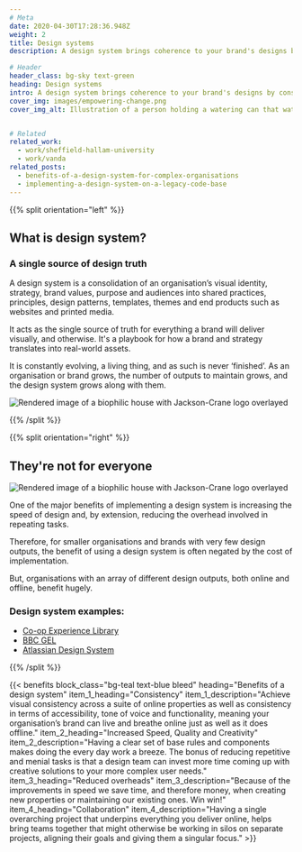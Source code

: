 ```yaml
---
# Meta
date: 2020-04-30T17:28:36.948Z
weight: 2
title: Design systems
description: A design system brings coherence to your brand's designs by consolidating its visual identity, strategy, values, and audience into shared practices, patterns, templates, and themes, ensuring consistency across outputs.

# Header
header_class: bg-sky text-green
heading: Design systems
intro: A design system brings coherence to your brand's designs by consolidating its visual identity, strategy, values, and audience into shared practices, patterns, templates, and themes, ensuring consistency across outputs.
cover_img: images/empowering-change.png
cover_img_alt: Illustration of a person holding a watering can that waters many plants


# Related
related_work:
  - work/sheffield-hallam-university
  - work/vanda
related_posts:
  - benefits-of-a-design-system-for-complex-organisations
  - implementing-a-design-system-on-a-legacy-code-base
---
```


<div class="section--lg">

{{% split orientation="left" %}}

  ## What is design system?
  
  ### A single source of design truth

  A design system is a consolidation of an organisation’s visual identity, strategy, brand values, purpose and audiences into shared practices, principles, design patterns, templates, themes and end products such as websites and printed media.

  It acts as the single source of truth for everything a brand will deliver visually, and otherwise. It's a playbook for how a brand and strategy translates into real-world assets.

  It is constantly evolving, a living thing, and as such is never ‘finished’. As an organisation or brand grows, the number of outputs to maintain grows, and the design system grows along with them.

  ![Rendered image of a biophilic house with Jackson-Crane logo overlayed](https://madebykind.imgix.net/work-jackson-crane-header.jpg)

{{% /split %}}

{{% split orientation="right" %}}

## They're not for everyone

![Rendered image of a biophilic house with Jackson-Crane logo overlayed](https://madebykind.imgix.net/work-jackson-crane-header.jpg)

One of the major benefits of implementing a design system is increasing the speed of design and, by extension, reducing the overhead involved in repeating tasks.

Therefore, for smaller organisations and brands with very few design outputs, the benefit of using a design system is often negated by the cost of implementation.

But, organisations with an array of different design outputs, both online and offline, benefit hugely.

### Design system examples:

<ul>
  <li><a href="https://static.coop.co.uk/experience-library/" target="_blank">Co-op Experience Library</a></li>
  <li><a href="https://www.bbc.co.uk/gel" target="_blank">BBC GEL</a></li>
  <li><a href="https://atlassian.design/" target="_blank">Atlassian Design System</a></li>
</ul>

{{% /split %}}

</div>

{{< benefits
  block_class="bg-teal text-blue bleed"
  heading="Benefits of a design system"
  item_1_heading="Consistency"
  item_1_description="Achieve visual consistency across a suite of online properties as well as consistency in terms of accessibility, tone of voice and functionality, meaning your organisation’s brand can live and breathe online just as well as it does offline."
  item_2_heading="Increased Speed, Quality and Creativity"
  item_2_description="Having a clear set of base rules and components makes doing the every day work a breeze. The bonus of reducing repetitive and menial tasks is that a design team can invest more time coming up with creative solutions to your more complex user needs."
  item_3_heading="Reduced overheads"
  item_3_description="Because of the improvements in speed we save time, and therefore money, when creating new properties or maintaining our existing ones. Win win!"
  item_4_heading="Collaboration"
  item_4_description="Having a single overarching project that underpins everything you deliver online, helps bring teams together that might otherwise be working in silos on separate projects, aligning their goals and giving them a singular focus." >}}
